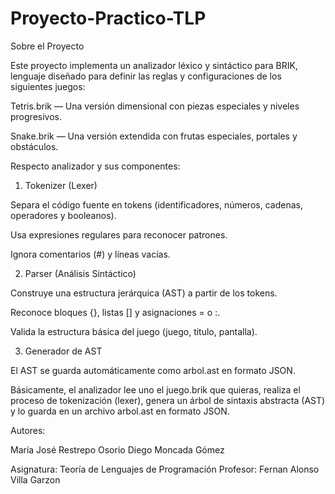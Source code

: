 # Proyecto-Practico-TLP

Sobre el Proyecto

Este proyecto implementa un analizador léxico y sintáctico para BRIK, lenguaje diseñado para definir las reglas y configuraciones de los siguientes juegos:

Tetris.brik — Una versión dimensional con piezas especiales y niveles progresivos.

Snake.brik — Una versión extendida con frutas especiales, portales y obstáculos.

Respecto analizador y sus componentes:

1. Tokenizer (Lexer)

Separa el código fuente en tokens (identificadores, números, cadenas, operadores y booleanos).

Usa expresiones regulares para reconocer patrones.

Ignora comentarios (#) y líneas vacías.

2. Parser (Análisis Sintáctico)

Construye una estructura jerárquica (AST) a partir de los tokens.

Reconoce bloques {}, listas [] y asignaciones = o :.

Valida la estructura básica del juego (juego, titulo, pantalla).

3. Generador de AST

El AST se guarda automáticamente como arbol.ast en formato JSON.

Básicamente, el analizador lee uno el juego.brik que quieras, realiza el proceso de tokenización (lexer), genera un árbol de sintaxis abstracta (AST) y lo guarda en un archivo arbol.ast en formato JSON.

Autores:

María José Restrepo Osorio
Diego Moncada Gómez

Asignatura: Teoría de Lenguajes de Programación
Profesor: Fernan Alonso Villa Garzon
